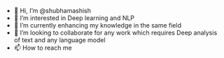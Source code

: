 - 👋 Hi, I’m @shubhamashish
- 👀 I’m interested in Deep learning and NLP
- 🌱 I’m currently enhancing my knowledge in the same field
- 💞️ I’m looking to collaborate for any work which requires Deep analysis of text and any language model
- 📫 How to reach me 

<!---
shubhamashish/shubhamashish is a ✨ special ✨ repository because its `README.md` (this file) appears on your GitHub profile.
You can click the Preview link to take a look at your changes.
--->
